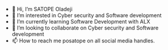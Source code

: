 - 👋 Hi, I’m SATOPE Oladeji 
- 👀 I’m interested in Cyber security and Software development
- 🌱 I’m currently learning Software Development with ALX
- 💞️ I’m looking to collaborate on Cyber security and Software development
- 📫 How to reach me posatope on all social media handles.

<!---
posatope/posatope is a ✨ special ✨ repository because its `README.md` (this file) appears on your GitHub profile.
You can click the Preview link to take a look at your changes.
--->
